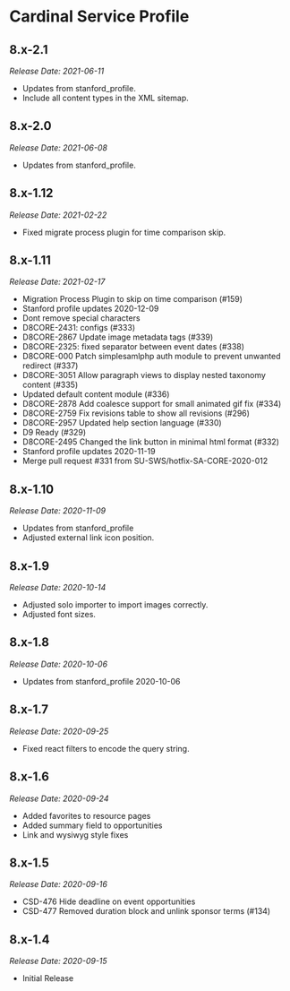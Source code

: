 # Cardinal Service Profile

8.x-2.1
--------------------------------------------------------------------------------
_Release Date: 2021-06-11_

- Updates from stanford_profile.
- Include all content types in the XML sitemap.

8.x-2.0
--------------------------------------------------------------------------------
_Release Date: 2021-06-08_

- Updates from stanford_profile.

8.x-1.12
--------------------------------------------------------------------------------
_Release Date: 2021-02-22_

- Fixed migrate process plugin for time comparison skip.

8.x-1.11
--------------------------------------------------------------------------------
_Release Date: 2021-02-17_

- Migration Process Plugin to skip on time comparison (#159)
- Stanford profile updates 2020-12-09
- Dont remove special characters
- D8CORE-2431: configs (#333)
- D8CORE-2867 Update image metadata tags (#339)
- D8CORE-2325: fixed separator between event dates (#338)
- D8CORE-000 Patch simplesamlphp auth module to prevent unwanted redirect (#337)
- D8CORE-3051 Allow paragraph views to display nested taxonomy content (#335)
- Updated default content module (#336)
- D8CORE-2878 Add coalesce support for small animated gif fix (#334)
- D8CORE-2759 Fix revisions table to show all revisions (#296)
- D8CORE-2957 Updated help section language (#330)
- D9 Ready (#329)
- D8CORE-2495 Changed the link button in minimal html format (#332)
- Stanford profile updates 2020-11-19
- Merge pull request #331 from SU-SWS/hotfix-SA-CORE-2020-012

8.x-1.10
--------------------------------------------------------------------------------
_Release Date: 2020-11-09_

- Updates from stanford_profile
- Adjusted external link icon position.

8.x-1.9
--------------------------------------------------------------------------------
_Release Date: 2020-10-14_

- Adjusted solo importer to import images correctly.
- Adjusted font sizes.

8.x-1.8
--------------------------------------------------------------------------------
_Release Date: 2020-10-06_

- Updates from stanford_profile 2020-10-06


8.x-1.7
--------------------------------------------------------------------------------
_Release Date: 2020-09-25_

- Fixed react filters to encode the query string.

8.x-1.6
--------------------------------------------------------------------------------
_Release Date: 2020-09-24_

- Added favorites to resource pages
- Added summary field to opportunities
- Link and wysiwyg style fixes

8.x-1.5
--------------------------------------------------------------------------------
_Release Date: 2020-09-16_

- CSD-476 Hide deadline on event opportunities
- CSD-477 Removed duration block and unlink sponsor terms (#134)

8.x-1.4
--------------------------------------------------------------------------------
_Release Date: 2020-09-15_

- Initial Release
